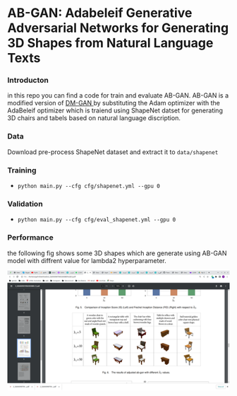 # AB-GAN: Adabeleif Generative Adversarial Networks for Generating 3D Shapes from Natural Language Texts 
### Introducton

in this repo you can find a code for train and evaluate AB-GAN.
AB-GAN is a modified version of [DM-GAN ](https://arxiv.org/abs/1904.01310) by substituting the Adam optimizer with the AdaBeleif optimizer which is traiend using ShapeNet datset for generating 3D chairs and tabels based on natural language discription.

### Data

Download pre-process ShapeNet dataset and extract it to `data/shapenet`

### Training


- `python main.py --cfg cfg/shapenet.yml --gpu 0`
### Validation

- `python main.py --cfg cfg/eval_shapenet.yml --gpu 0`

### Performance

the following fig shows some 3D shapes which are generate using  AB-GAN model with diffrent value for lambda2 hyperparameter. 

![alt text](https://github.com/sayeh31/3D-shapes-generation/blob/main/AB-GAN.png)


